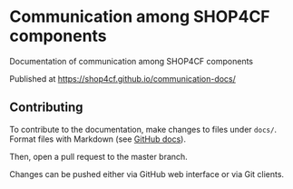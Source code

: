 # Communication among SHOP4CF components 

Documentation of communication among SHOP4CF components 

Published at https://shop4cf.github.io/communication-docs/

## Contributing

To contribute to the documentation, make changes to files under `docs/`.
Format files with Markdown (see [GitHub docs](https://guides.github.com/features/mastering-markdown/)).

Then, open a pull request to the master branch.

Changes can be pushed either via GitHub web interface or via Git clients. 

